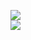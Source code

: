 [![](https://img.shields.io/badge/Made%20With-Github%20Spray-lightgrey.svg?style=for-the-badge&logo=github)](https://github.com/Annihil/github-spray#6172)  
[![](https://i.imgur.com/2DrTn0Z.gif)](https://github.com/Annihil/github-spray)